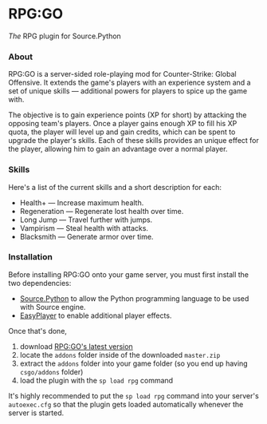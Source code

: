 # RPG:GO
*The* RPG plugin for Source.Python

### About
RPG:GO is a server-sided role-playing mod for Counter-Strike: Global Offensive.
It extends the game's players with an experience system and a set of unique skills — additional powers for players to spice up the game with.

The objective is to gain experience points (XP for short) by attacking the opposing team's players.
Once a player gains enough XP to fill his XP quota, the player will level up and gain credits, which can be spent to upgrade the player's skills.
Each of these skills provides an unique effect for the player, allowing him to gain an advantage over a normal player.

### Skills
Here's a list of the current skills and a short description for each:

- Health+ — Increase maximum health.
- Regeneration — Regenerate lost health over time.
- Long Jump — Travel further with jumps.
- Vampirism — Steal health with attacks.
- Blacksmith — Generate armor over time.

### Installation
Before installing RPG:GO onto your game server, you must first install the two dependencies:

- [Source.Python](http://sourcepython.com) to allow the Python programming language to be used with Source engine.
- [EasyPlayer](https://github.com/Mahi/EasyPlayer) to enable additional player effects.

Once that's done,

1. download [RPG:GO's latest version](https://github.com/Mahi/RPG-GO/archive/master.zip)
2. locate the `addons` folder inside of the downloaded `master.zip`
3. extract the `addons` folder into your game folder (so you end up having `csgo/addons` folder)
4. load the plugin with the `sp load rpg` command

It's highly recommended to put the `sp load rpg` command into your server's `autoexec.cfg` so that the plugin gets loaded automatically whenever the server is started. 
